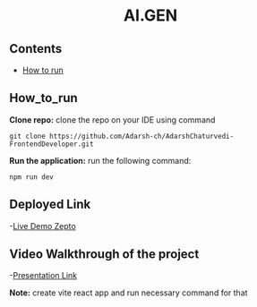 <h1 align="center"> AI.GEN</h1>

## Contents

- [How to run](#How_to_run)

## How_to_run

**Clone repo:**
clone the repo on your IDE using command

```
git clone https://github.com/Adarsh-ch/AdarshChaturvedi-FrontendDeveloper.git

```

**Run the application:**
run the following command:

```
npm run dev

```

## Deployed Link

-[Live Demo Zepto](https://aigen-thematrixlabs-1.netlify.app/)

## Video Walkthrough of the project
-[Presentation Link](https://drive.google.com/file/d/1IhfQTkwL4PIKIB0Dy74uyZqbvQvEJE5v/view?usp=sharing)

**Note:**
create vite react app and run necessary command for that
